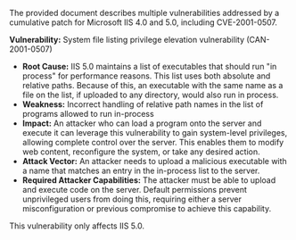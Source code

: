 The provided document describes multiple vulnerabilities addressed by a cumulative patch for Microsoft IIS 4.0 and 5.0, including CVE-2001-0507.

**Vulnerability:** System file listing privilege elevation vulnerability (CAN-2001-0507)

*   **Root Cause:** IIS 5.0 maintains a list of executables that should run "in process" for performance reasons. This list uses both absolute and relative paths. Because of this, an executable with the same name as a file on the list, if uploaded to any directory, would also run in process.
*   **Weakness:** Incorrect handling of relative path names in the list of programs allowed to run in-process
*   **Impact:**  An attacker who can load a program onto the server and execute it can leverage this vulnerability to gain system-level privileges, allowing complete control over the server. This enables them to modify web content, reconfigure the system, or take any desired action.
*   **Attack Vector:** An attacker needs to upload a malicious executable with a name that matches an entry in the in-process list to the server.
*   **Required Attacker Capabilities:** The attacker must be able to upload and execute code on the server. Default permissions prevent unprivileged users from doing this, requiring either a server misconfiguration or previous compromise to achieve this capability.

This vulnerability only affects IIS 5.0.